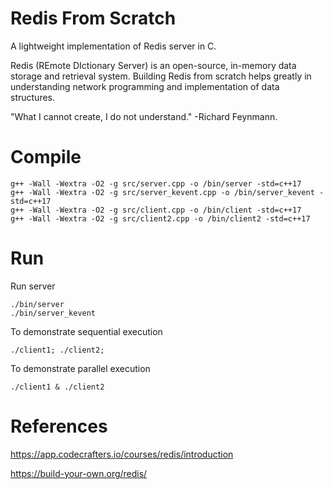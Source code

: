 # Redis From Scratch

A lightweight implementation of Redis server in C. 

Redis (REmote DIctionary Server) is an open-source, in-memory data storage and retrieval system. 
Building Redis from scratch helps greatly in understanding network programming and implementation of data structures.



"What I cannot create, I do not understand."
-Richard Feynmann.

# Compile
```
g++ -Wall -Wextra -O2 -g src/server.cpp -o /bin/server -std=c++17
g++ -Wall -Wextra -O2 -g src/server_kevent.cpp -o /bin/server_kevent -std=c++17
g++ -Wall -Wextra -O2 -g src/client.cpp -o /bin/client -std=c++17
g++ -Wall -Wextra -O2 -g src/client2.cpp -o /bin/client2 -std=c++17
```

# Run

Run server
```
./bin/server
./bin/server_kevent
```
To demonstrate sequential execution
```
./client1; ./client2;
```
To demonstrate parallel execution
```
./client1 & ./client2 
```
# References

https://app.codecrafters.io/courses/redis/introduction

https://build-your-own.org/redis/
